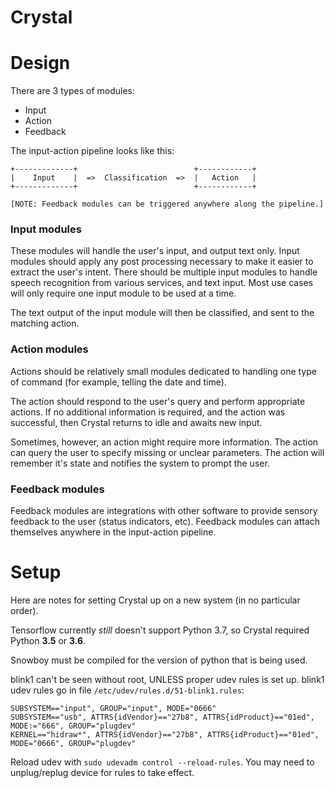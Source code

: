 # Crystal

# Design

There are 3 types of modules:
* Input
* Action
* Feedback

The input-action pipeline looks like this:
```
+-------------+                          +------------+
|    Input    |  =>  Classification  =>  |   Action   |
+-------------+                          +------------+

[NOTE: Feedback modules can be triggered anywhere along the pipeline.]
```

### Input modules

These modules will handle the user's input, and output text only. Input modules should
apply any post processing necessary to make it easier to extract the user's intent.
There should be multiple input modules to handle speech recognition from various
services, and text input. Most use cases will only require one input module to be
used at a time.

The text output of the input module will then be classified, and sent to the matching action.

### Action modules

Actions should be relatively small modules dedicated to handling one type of command (for
example, telling the date and time).

The action should respond to the user's query and perform appropriate actions.
If no additional information is required, and the action was successful,
then Crystal returns to idle and awaits new input.

Sometimes, however, an action might require more information. The action can query the user
to specify missing or unclear parameters. The action will remember it's state and notifies
the system to prompt the user.

### Feedback modules

Feedback modules are integrations with other software to provide sensory feedback to
the user (status indicators, etc). Feedback modules can attach themselves anywhere in
the input-action pipeline.

# Setup

Here are notes for setting Crystal up on a new system (in no particular order).

Tensorflow currently *still* doesn't support Python 3.7, so Crystal required Python **3.5** or **3.6**.

Snowboy must be compiled for the version of python that is being used.

blink1 can't be seen without root, UNLESS proper udev rules is set up.
blink1 udev rules go in file `/etc/udev/rules.d/51-blink1.rules`:
```
SUBSYSTEM=="input", GROUP="input", MODE="0666"
SUBSYSTEM=="usb", ATTRS{idVendor}=="27b8", ATTRS{idProduct}=="01ed", MODE:="666", GROUP="plugdev"
KERNEL=="hidraw*", ATTRS{idVendor}=="27b8", ATTRS{idProduct}=="01ed", MODE="0666", GROUP="plugdev"
```
Reload udev with `sudo udevadm control --reload-rules`. You may need to unplug/replug device for rules to take effect.
